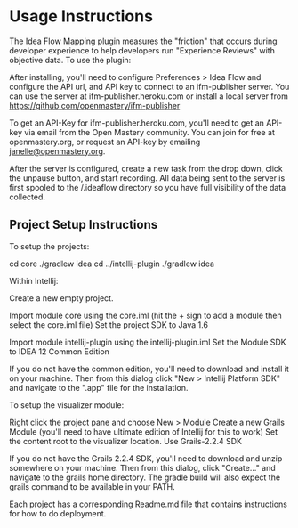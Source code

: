 # Usage Instructions

The Idea Flow Mapping plugin measures the "friction" that occurs during developer experience to help developers run "Experience Reviews" with objective data.  To use the plugin:

After installing, you'll need to configure Preferences > Idea Flow and configure the API url, and API key to connect to an ifm-publisher server.  You can use the server at ifm-publisher.heroku.com or install a local server from https://github.com/openmastery/ifm-publisher

To get an API-Key for ifm-publisher.heroku.com, you'll need to get an API-key via email from the Open Mastery community.  You can join for free at openmastery.org, or request an API-key by emailing janelle@openmastery.org.

After the server is configured, create a new task from the drop down, click the unpause button, and start recording.  All data being sent to the server is first spooled to the <userHome>/.ideaflow directory so you have full visibility of the data collected.

## Project Setup Instructions

To setup the projects:

cd core
./gradlew idea
cd ../intellij-plugin
./gradlew idea


Within Intellij:

Create a new empty project.

Import module core using the core.iml (hit the + sign to add a module then select the core.iml file)
Set the project SDK to Java 1.6

Import module intellij-plugin using the intellij-plugin.iml
Set the Module SDK to IDEA 12 Common Edition

If you do not have the common edition, you'll need to download and install it on your machine.  Then from this dialog click "New > Intellij Platform SDK" and navigate to the ".app" file for the installation.



To setup the visualizer module:

Right click the project pane and choose New > Module
Create a new Grails Module (you'll need to have ultimate edition of Intellij for this to work)
Set the content root to the visualizer location.
Use Grails-2.2.4 SDK

If you do not have the Grails 2.2.4 SDK, you'll need to download and unzip somewhere on your machine.  Then from this dialog, click "Create..." and navigate to the grails home directory.  The gradle build will also expect the grails command to be available in your PATH.


Each project has a corresponding Readme.md file that contains instructions for how to do deployment.

